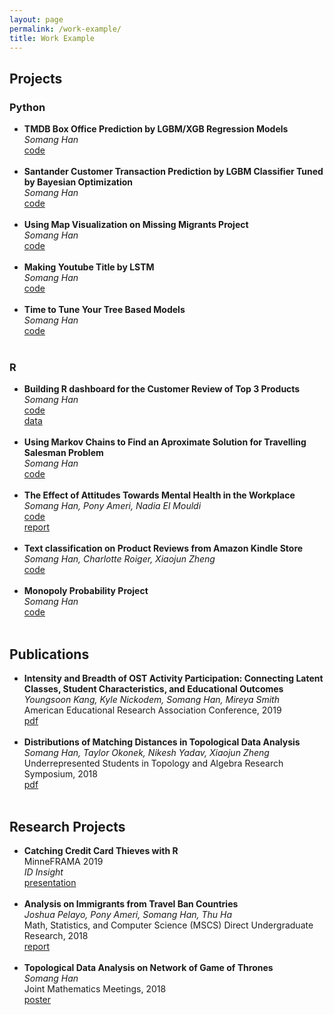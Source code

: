 ```yaml
---
layout: page
permalink: /work-example/
title: Work Example
---
```



<h2>Projects</h2>
<h3>Python</h3>

<ul>
	<li>
		<b>TMDB Box Office Prediction by LGBM/XGB Regression Models</b><br>
		<i>Somang Han</i><br>
		<a href="https://www.kaggle.com/somang1418/eda-lgb-xgb-modelings-with-a-cute-panda-meme"><div class="color-button">code</div></a>
	</li><br>
	<li>
		<b>Santander Customer Transaction Prediction by LGBM Classifier Tuned by Bayesian Optimization</b><br>
		<i>Somang Han</i><br>
		<a href="https://www.kaggle.com/somang1418/tuning-hyperparameters-under-10-minutes-lgbm"><div class="color-button">code</div></a>
	</li><br>
	<li>
		<b>Using Map Visualization on Missing Migrants Project</b><br>
		<i>Somang Han</i><br>
		<a href="https://www.kaggle.com/somang1418/disclose-the-story-with-the-interactive-map"><div class="color-button">code</div></a>
	</li><br>
	<li>
		<b>Making Youtube Title by LSTM</b><br>
		<i>Somang Han</i><br>
		<a href="https://www.kaggle.com/somang1418/youtube-video-title-generator-by-lstm-eda"><div class="color-button">code</div></a>
	</li><br>
	<li>
		<b>Time to Tune Your Tree Based Models</b><br>
		<i>Somang Han</i><br>
		<a href="https://www.kaggle.com/somang1418/time-to-tune-your-model-shortandsweet"><div class="color-button">code</div></a>
	</li><br>
</ul>	


<h3>R</h3>

<ul>
	<li>
		<b>Building R dashboard for the Customer Review of Top 3 Products</b><br>
		<i>Somang Han</i><br>
		<a href="/rproject/customer_review.html"><div class="color-button">code</div></a><a href="https://www.kaggle.com/nicapotato/womens-ecommerce-clothing-reviews"><div class="color-button">data</div></a>
	</li><br>
	<li>
		<b>Using Markov Chains to Find an Aproximate Solution for Travelling Salesman Problem</b><br>
		<i>Somang Han</i><br>
		<a href="https://github.com/somang1418/Travelling_Salesman_Problem"><div class="color-button">code</div></a>
	</li><br>
	<li>
		<b>The Effect of Attitudes Towards Mental Health in the Workplace</b><br>
		<i>Somang Han, Pony Ameri, Nadia El Mouldi</i><br>
		<a href="/rproject/Coding.html"><div class="color-button">code</div></a><a href="https://drive.google.com/file/d/1zBmm5hTOAroDYKKikHWuTarkIRcdKmmE/view?usp=sharing"><div class="color-button">report</div></a>
	</li><br>
	<li>
		<b>Text classification on Product Reviews from Amazon Kindle Store</b><br>
		<i>Somang Han, Charlotte Roiger, Xiaojun Zheng</i><br>
		<a href="/rproject/Final.html"><div class="color-button">code</div></a>
	</li><br>
	<li>
		<b>Monopoly Probability Project</b><br>
		<i>Somang Han</i><br>
		<a href="/rproject/final_one_.html"><div class="color-button">code</div></a>
	</li><br>	

</ul>	

			
<h2>Publications</h2>

<ul>
	<li>
		<b>Intensity and Breadth of OST Activity Participation: Connecting Latent Classes, Student Characteristics, and Educational Outcomes</b><br>
		<i> Youngsoon Kang, Kyle Nickodem, Somang Han, Mireya Smith</i><br>
		American Educational Research Association Conference, 2019<br>
		<a href="https://drive.google.com/file/d/1jdzRhoTuqoWtFGOhjxIaHd1wMf0ZT-Bg/view"><div class="color-button">pdf</div></a></li><br>
	<li>
		<b>Distributions of Matching Distances in Topological Data Analysis</b><br>
		<i>Somang Han, Taylor Okonek, Nikesh Yadav, Xiaojun Zheng</i><br>
		Underrepresented Students in Topology and Algebra Research Symposium, 2018<br>
		<a href="https://arxiv.org/abs/1812.11258"><div class="color-button">pdf</div></a>
</li><br>
	
</ul>		


<h2>Research Projects</h2>

<ul>
	<li>
		<b>Catching Credit Card Thieves with R</b><br>
		 MinneFRAMA 2019<br>
		<i>ID Insight</i><br>
		<a href="https://drive.google.com/file/d/1Jq3lt-XPHSYIKws6FHW42nJW8f4EQNu4/view?usp=sharing"><div class="color-button">presentation</div></a>
</li><br>
	<li>
		<b>Analysis on Immigrants from Travel Ban Countries</b><br>
		<i>Joshua Pelayo, Pony Ameri, Somang Han, Thu Ha</i><br>
		Math, Statistics, and Computer Science (MSCS) Direct Undergraduate Research, 2018<br>
		<a href="https://drive.google.com/file/d/1clj6gTlAm1Z17tWYzJO1BrhitJW5vLmS/view?usp=sharing"><div class="color-button">report</div></a>
	</li><br>
	<li>
		<b>Topological Data Analysis on Network of Game of Thrones</b><br>
		<i>Somang Han</i><br>
		Joint Mathematics Meetings, 2018<br>
		<a href="https://drive.google.com/file/d/1clj6gTlAm1Z17tWYzJO1BrhitJW5vLmS/view?usp=sharing"><div class="color-button">poster</div></a>
	</li><br>
</ul>
	

	
